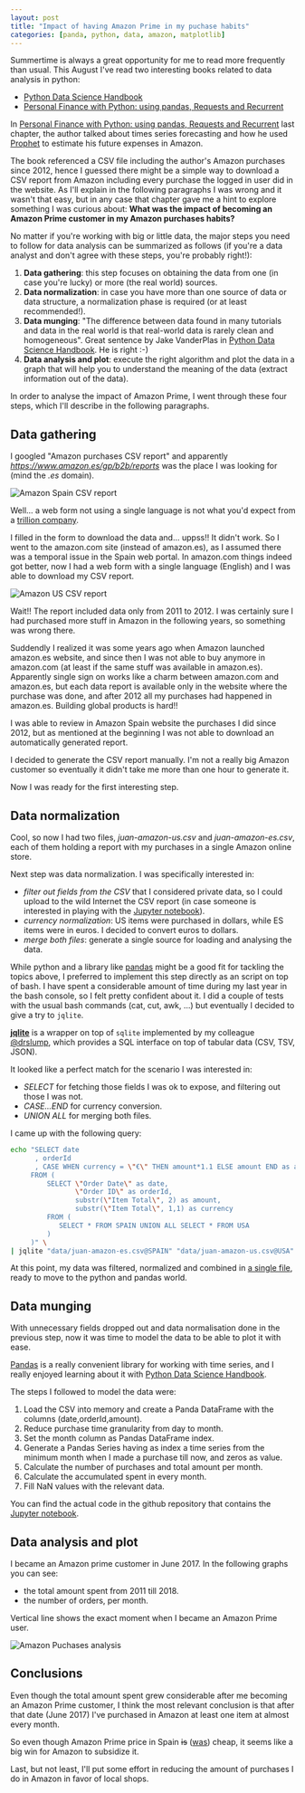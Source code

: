 ```yaml
---
layout: post
title: "Impact of having Amazon Prime in my puchase habits"
categories: [panda, python, data, amazon, matplotlib]
---
```

Summertime is always a great opportunity for me to read more frequently than usual.
This August I've read two interesting books related to data analysis in python:

- [Python Data Science Handbook](https://www.safaribooksonline.com/library/view/python-data-science)
- [Personal Finance with Python: using pandas, Requests and Recurrent](https://www.safaribooksonline.com/library/view/personal-finance-with)

In [Personal Finance with Python: using pandas, Requests and Recurrent](https://www.safaribooksonline.com/library/view/personal-finance-with) last chapter,
the author talked about times series forecasting and how he used
[Prophet](https://research.fb.com/prophet-forecasting-at-scale/) to estimate his future
expenses in Amazon.

The book referenced a CSV file including the author's Amazon purchases since 2012, hence I
guessed there might be a simple way to download a CSV report from Amazon including
every purchase the logged in user did in the website.
As I'll explain in the following paragraphs I was wrong and it wasn't that easy,
but in any case that chapter gave me a hint to explore something I was
curious about: **What was the impact of becoming an Amazon Prime customer in my
Amazon purchases habits?**

No matter if you're working with big or little data, the major steps you need to follow
for data analysis can be summarized as follows (if you're a data analyst and don't agree
with these steps, you're probably right!):

1. **Data gathering**: this step focuses on obtaining the data from one (in case you're lucky)
or more (the real world) sources.
1. **Data normalization**: in case you have more than one source of data or data structure,
a normalization phase is required (or at least recommended!).
1. **Data munging**: "The difference between data found in many tutorials
and data in the real world is that real-world data is rarely clean and homogeneous". Great
sentence by Jake VanderPlas in [Python Data Science Handbook](https://www.safaribooksonline.com/library/view/python-data-science). He is right :-)
1. **Data analysis and plot**: execute the right algorithm and plot the data in a graph that
will help you to understand the meaning of the data (extract information out of the data).

In order to analyse the impact of Amazon Prime, I went through these four steps, which I'll
describe in the following paragraphs.

## Data gathering

I googled "Amazon purchases CSV report" and apparently *https://www.amazon.es/gp/b2b/reports*
was the place I was looking for (mind the *.es* domain).

![Amazon Spain CSV report](/gfx/posts/amazon-prime/amazon-csv-spain.png)

Well... a web form not using a single language is not what you'd expect from a
[trillion company](https://money.cnn.com/2018/09/04/technology/amazon-1-trillion/index.html).

I filled in the form to download the data and... uppss!! It didn't work. So I went to the
amazon.com site (instead of amazon.es), as I assumed there was a temporal issue in the
Spain web portal.
In amazon.com things indeed got better, now I had a web form with a single language (English) and
I was able to download my CSV report.

![Amazon US CSV report](/gfx/posts/amazon-prime/amazon-csv-us.png)

Wait!! The report included data only from 2011 to 2012. I was certainly sure I had purchased
more stuff in Amazon in the following years, so something was wrong there.

Suddendly I realized it was some years ago when Amazon launched amazon.es website, and since
then I was not able to buy anymore in amazon.com (at least if the same stuff was available
in amazon.es). Apparently single sign on works like a charm between amazon.com and amazon.es,
but each data report is available only in the website where the purchase was done,
and after 2012 all my purchases had happened in amazon.es. Building global products is hard!!

I was able to review in Amazon Spain website the purchases I did since 2012, but as mentioned
at the beginning I was not able to download an automatically generated report.

I decided to generate the CSV report manually. I'm not a really big Amazon customer so
eventually it didn't take me more than one hour to generate it.

Now I was ready for the first interesting step.

## Data normalization

Cool, so now I had two files, *juan-amazon-us.csv* and *juan-amazon-es.csv*, each of them holding
a report with my purchases in a single Amazon online store.

Next step was data normalization. I was specifically interested in:

- *filter out fields from the CSV* that I considered private data, so I could upload to
the wild Internet the CSV report (in case someone is interested in playing with the [Jupyter
notebook](https://github.com/juandebravo/amazon-prime-analysis/blob/master/notebook.ipynb)).
- *currency normalization*: US items were purchased in dollars, while ES items were in euros. I
decided to convert euros to dollars.
- *merge both files*: generate a single source for loading and analysing the data.

While python and a library like [pandas](https://pandas.pydata.org/) might be a good fit
for tackling the topics above, I preferred to implement this step directly as an script on top of bash.
I have spent a considerable amount of time during my last year in the bash console,
so I felt pretty confident about it.
I did a couple of tests with the usual bash commands (cat, cut, awk, ...) but eventually
I decided to give a try to `jqlite`.

[**jqlite**](https://gist.github.com/drslump/cdacaa368a1d63bab717efd3414b4467) is a wrapper on top of `sqlite` implemented by my colleague
[@drslump](https://github.com/drslump), which provides a SQL interface on top of
tabular data (CSV, TSV, JSON).

It looked like a perfect match for the scenario I was interested in:

- *SELECT* for fetching those fields I was ok to expose, and filtering out those I was not.
- *CASE...END* for currency conversion.
- *UNION ALL* for merging both files.

I came up with the following query:

```bash
echo "SELECT date
      , orderId
      , CASE WHEN currency = \"€\" THEN amount*1.1 ELSE amount END as amount
     FROM (
         SELECT \"Order Date\" as date,
                \"Order ID\" as orderId,
                substr(\"Item Total\", 2) as amount,
                substr(\"Item Total\", 1,1) as currency
         FROM (
            SELECT * FROM SPAIN UNION ALL SELECT * FROM USA
         )
     )" \
| jqlite "data/juan-amazon-es.csv@SPAIN" "data/juan-amazon-us.csv@USA"
```

At this point, my data was filtered, normalized and combined in [a
single file](https://github.com/juandebravo/amazon-prime-analysis/blob/master/data/juan-amazon.csv),
ready to move to the python and pandas world.

## Data munging

With unnecessary fields dropped out and data normalisation done in the previous step,
now it was time to model the data to be able to plot it with ease.

[Pandas](https://pandas.pydata.org/) is a really convenient library for working
with time series, and I really enjoyed learning about it with
[Python Data Science Handbook](https://www.safaribooksonline.com/library/view/python-data-science).

The steps I followed to model the data were:

1. Load the CSV into memory and create a Panda DataFrame with the columns (date,orderId,amount).
1. Reduce purchase time granularity from day to month.
1. Set the month column as Pandas DataFrame index.
1. Generate a Pandas Series having as index a time series from the minimum month when I made a purchase till now, and zeros as value.
1. Calculate the number of purchases and total amount per month.
1. Calculate the accumulated spent in every month.
1. Fill NaN values with the relevant data.

You can find the actual code in the github repository that contains the
[Jupyter notebook](https://github.com/juandebravo/amazon-prime-analysis).

## Data analysis and plot

I became an Amazon prime customer in June 2017. In the following graphs you can see:

- the total amount spent from 2011 till 2018.
- the number of orders, per month.

Vertical line shows the exact moment when I became an Amazon Prime user.

![Amazon Puchases analysis](/gfx/posts/amazon-prime/amazon-purchases.png)

## Conclusions

Even though the total amount spent grew considerable after me becoming an Amazon Prime customer,
I think the most relevant conclusion is that after that date (June 2017) I've purchased in Amazon
at least one item at almost every month.

So even though Amazon Prime price in Spain ~~is~~
([was](https://www.businessinsider.es/precio-amazon-prime-espana-dispara-80-partir-ahora-costara-36-euros-ano-296745)) cheap, it seems like a big win for Amazon to subsidize it.

Last, but not least, I'll put some effort in reducing the amount of purchases I do in Amazon in favor
of local shops.
